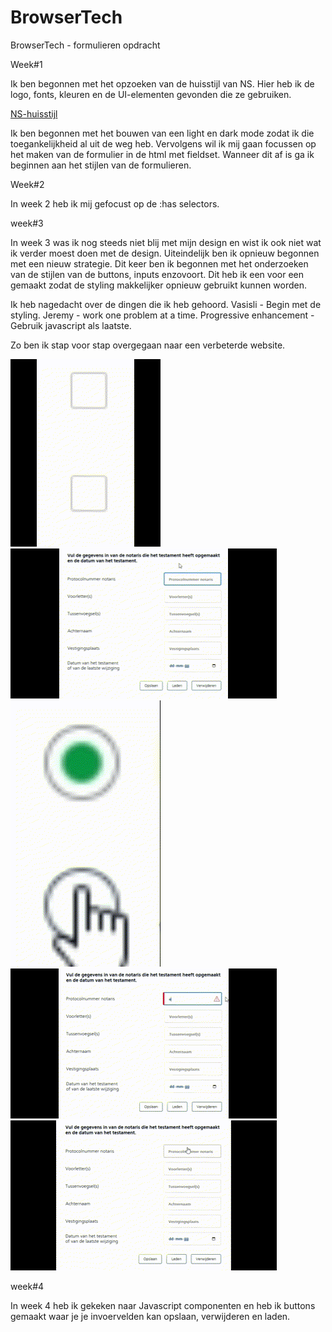 # BrowserTech
BrowserTech - formulieren opdracht

Week#1

Ik ben begonnen met het opzoeken van de huisstijl van NS. Hier heb ik de logo, fonts, kleuren en de UI-elementen gevonden die ze gebruiken.

<a href="https://www.ns.nl/platform/resources.html">NS-huisstijl</a>

Ik ben begonnen met het bouwen van een light en dark mode zodat ik die toegankelijkheid al uit de weg heb. Vervolgens wil ik mij gaan focussen op het maken van de formulier in de html met fieldset. Wanneer dit af is ga ik beginnen aan het stijlen van de formulieren.

Week#2

In week 2 heb ik mij gefocust op de :has selectors.


week#3

In week 3 was ik nog steeds niet blij met mijn design en wist ik ook niet wat ik verder moest doen met de design. Uiteindelijk ben ik opnieuw begonnen met een nieuw strategie. Dit keer ben ik begonnen met het onderzoeken van de stijlen van de buttons, inputs enzovoort. Dit heb ik een voor een gemaakt zodat de styling makkelijker opnieuw gebruikt kunnen worden.

Ik heb nagedacht over de dingen die ik heb gehoord. Vasisli - Begin met de styling. Jeremy - work one problem at a time. Progressive enhancement - Gebruik javascript als laatste.

Zo ben ik stap voor stap overgegaan naar een verbeterde website.

<img src="readmeimg/checkbox-BT.gif">
<img src="readmeimg/hover-BT.gif">
<img src="readmeimg/radiobox-BT.gif">
<img src="readmeimg/hoverpopover-BT.gif">
<img src="readmeimg/targetinput-BT.gif">

week#4

In week 4 heb ik gekeken naar Javascript componenten en heb ik buttons gemaakt waar je je invoervelden kan opslaan, verwijderen en laden.
